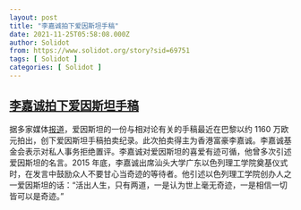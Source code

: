 ```yaml
---
layout: post
title: "李嘉诚拍下爱因斯坦手稿"
date: 2021-11-25T05:58:08.000Z
author: Solidot
from: https://www.solidot.org/story?sid=69751
tags: [ Solidot ]
categories: [ Solidot ]
---
```

<!--1637819888000-->
[李嘉诚拍下爱因斯坦手稿](https://www.solidot.org/story?sid=69751)
------

<div>
据多家媒体<a href="https://www.zaobao.com.sg/realtime/china/story20211125-1216894">报道</a>，爱因斯坦的一份与相对论有关的手稿最近在巴黎以约 1160 万欧元拍出，创下爱因斯坦手稿拍卖纪录。此次拍卖得主为香港富豪李嘉诚。李嘉诚基金会表示对私人事务拒绝置评。李嘉诚对爱因斯坦的喜爱有迹可循，他曾多次引述爱因斯坦的名言。2015 年底，李嘉诚出席汕头大学广东以色列理工学院奠基仪式时，在发言中鼓励众人不要甘心当奇迹的等待者。他引述以色列理工学院创办人之一爱因斯坦的话：“活出人生，只有两道，一是认为世上毫无奇迹，一是相信一切皆可以是奇迹。”
</div>
